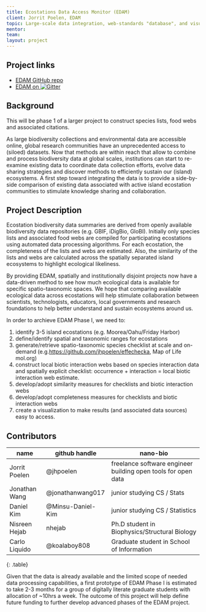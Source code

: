 ```yaml
---
title: Ecostations Data Access Monitor (EDAM)
client: Jorrit Poelen, EDAM
topic: Large-scale data integration, web-standards "database", and visualization
mentor:
team:
layout: project
---
```

## Project links

 - [EDAM GitHub repo](https://github.com/BIDS-collaborative/EDAM)
 - [EDAM on
   ![Gitter](https://badges.gitter.im/Join%20Chat.svg)
   ](https://gitter.im/BIDS-collaborative/EDAM)

## Background

This will be phase 1 of a larger project to construct species lists, food webs
and associated citations.

As large biodiversity collections and environmental data are accessible online,
global research communities have an unprecedented access to (siloed) datasets.
Now that methods are within reach that allow to combine and process
biodiversity data at global scales, institutions can start to re-examine
existing data to coordinate data collection efforts, evolve data sharing
strategies and discover methods to efficiently sustain our (island) ecosystems.
A first step toward integrating the data is to provide a side-by-side
comparison of existing data associated with active island ecostation
communities to stimulate knowledge sharing and collaboration.

## Project Description

Ecostation biodiversity data summaries are derived from openly available
biodiversity data repositories (e.g. GBIF, iDigBio, GloBI). Initially only
species lists and associated food webs are compiled for participating
ecostations using automated data processing algorithms. For each ecostation,
the completeness of the lists and webs are estimated. Also, the similarity of
the lists and webs are calculated across the spatially separated island
ecosystems to highlight ecological likeliness.

By providing EDAM, spatially and institutionally disjoint projects now have a
data-driven method to see how much ecological data is available for specific
spatio-taxonomic spaces. We hope that comparing available ecological data
across ecostations will help stimulate collaboration between scientists,
technologists, educators, local governments and research foundations to help
better understand and sustain ecosystems around us.

In order to archieve EDAM Phase I, we need to:

 1. identify 3-5 island ecostations (e.g. Moorea/Oahu/Friday Harbor)
 2. define/identify spatial and taxonomic ranges for ecostations
 3. generate/retrieve spatio-taxonomic species checklist at scale and on-demand
    (e.g.https://github.com/jhpoelen/effechecka, Map of Life mol.org)
 4. construct local biotic interaction webs based on species interaction data
    and spatially explicit checklist: occurrence + interaction = local biotic
    interaction web estimate.
 5. develop/adopt similarity measures for checklists and biotic interaction
    webs
 6. develop/adopt completeness measures for checklists and biotic interaction
    webs
 7. create a visualization to make results (and associated data sources) easy
    to access.

## Contributors

name | github handle | nano-bio 
--- | --- | ---
Jorrit Poelen | @jhpoelen | freelance software engineer building open tools for open data 
Jonathan Wang | @jonathanwang017 | junior studying CS / Stats 
Daniel Kim | @Minsu-Daniel-Kim | junior studying CS / Statistics
Nisreen Hejab| nhejab | Ph.D student in Biophysics/Structural Biology
Carlo Liquido | @koalaboy808 | Graduate student in School of Information
{: .table}


Given that the data is already available and the limited scope of needed data
processing capabilities, a first prototype of EDAM Phase I is estimated to take
2-3 months for a group of digitally literate graduate students with allocation
of ~10hrs a week. The outcome of this project will help define future funding
to further develop advanced phases of the EDAM project.
